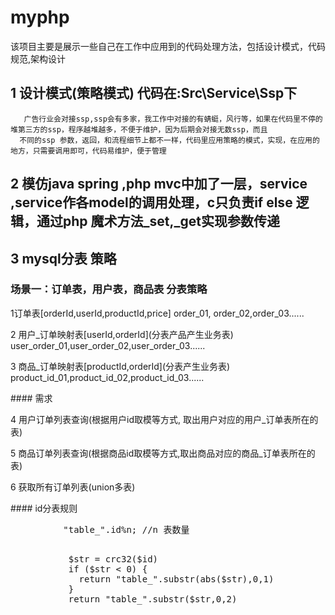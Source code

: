 # myphp
该项目主要是展示一些自己在工作中应用到的代码处理方法，包括设计模式，代码规范,架构设计

## 1 设计模式(策略模式)  代码在:Src\Service\Ssp下
```
   广告行业会对接ssp,ssp会有多家，我工作中对接的有蜻蜓，风行等，如果在代码里不停的堆第三方的ssp，程序越堆越多，不便于维护，因为后期会对接无数ssp，而且
  不同的ssp 参数，返回，和流程细节上都不一样，代码里应用策略的模式，实现，在应用的地方，只需要调用即可，代码易维护，便于管理
```
## 2 模仿java spring ,php mvc中加了一层，service ,service作各model的调用处理，c只负责if else 逻辑，通过php 魔术方法_set,_get实现参数传递
## 3 mysql分表 策略
### 场景一：订单表，用户表，商品表 分表策略
  <p> 1订单表[orderId,userId,productId,price] order_01, order_02,order_03......</p>
  <p> 2 用户_订单映射表[userId,orderId](分表产品产生业务表) user_order_01,user_order_02,user_order_03...... </p>
  <p> 3 商品_订单映射表[productId,orderId](分表产生业务表) product_id_01,product_id_02,product_id_03......</p>
 #### 需求
  <p> 4 用户订单列表查询(根据用户id取模等方式, 取出用户对应的用户_订单表所在的表)</p>
  <p> 5 商品订单列表查询(根据商品id取模等方式,取出商品对应的商品_订单表所在的表)</p>
  <p> 6 获取所有订单列表(union多表)    </p>
 #### id分表规则
   <pre>
          "table_".id%n; //n 表数量</p>
           $str = crc32($id)
           if ($str < 0) {
             return "table_".substr(abs($str),0,1)
           }
           return "table_".substr($str,0,2) 
   </pre>
